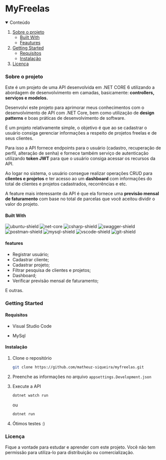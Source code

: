 # MyFreelas

<details open="open">
    <summary>Conteúdo</summary>
    <ol>
        <li>
            <a href="#sobre-o-projeto">Sobre o projeto</a>
            <ul>
                <li><a href="#built-with">Built With</a>
                <li><a href="#features">Feautures</a>
            </ul>
        </li>
        <li>
            <a href="#getting-started">Getting Started</a>
            <ul>
                <li><a href="#requisitos">Requisitos</a>
                <li><a href="#instalação">Instalação</a>
            </ul>
        </li>
        <li><a href="#licença">Licença</a>
    </ol>
</details>

### **Sobre o projeto**

Este é um projeto de uma API desenvolvida em .NET CORE 6 utilizando a abordagem de desenvolvimento em camadas, basicamente: **controllers, serviços e modelos.**

Desenvolvi este projeto para aprimorar meus conhecimentos com o desenvolvimento de API com .NET Core, bem como utilização de **design patterns** e boas práticas de desenvolvimento de software.

É um projeto relativamente simple, o objetivo é que ao se cadastrar o usuário consiga gerenciar informações a respeito de projetos freelas e de seus clientes.

Para isso a API fornece endpoints para o usuário (cadastro, recuperação de perfil, alteração de senha) e fornece também serviço de autenticação utilizando **token JWT** para que o usuário consiga acessar os recursos da API.

Ao logar no sistema, o usuário consegue realizar operações CRUD para **clientes e projetos** e ter acesso ao um **dashboard** com informações do total de clientes e projetos cadastrados, recorrências e etc.

A feature mais interessante da API é que ela fornece uma **previsão mensal de faturamento** com base no total de parcelas que você aceitou dividir o valor do projeto.

#### **Built With**

![ubuntu-shield]
![net-core]
![csharp-shield]
![swagger-shield]
![postman-shield]
![mysql-shield]
![vscode-shield]
![git-shield]

#### features

- Registrar usuário;
- Cadastrar cliente;
- Cadastrar projeto;
- Filtrar pesquisa de clientes e projetos;
- Dashboard;
- Verificar previsão mensal de faturamento;

E outras.

### Getting Started

#### Requisitos

- Visual Studio Code

- MySql

#### Instalação

1. Clone o repositório
   ```sh
   git clone https://github.com/matheuz-siqueira/myfreelas.git
   ```
2. Preenche as informações no arquivo `appsettings.Development.json`

3. Execute a API

   ```sh
   dotnet watch run
   ```

   ou

   ```sh
   dotnet run
   ```

4. Ótimos testes :)

### Licença

Fique a vontade para estudar e aprender com este projeto. Você não tem permissão para utiliza-lo para distribuição ou comercialização.

<!-- Badges -->

[ubuntu-shield]: https://img.shields.io/badge/Ubuntu-E95420?style=for-the-badge&logo=ubuntu&logoColor=white
[swagger-shield]: https://img.shields.io/badge/-Swagger-%23Clojure?style=for-the-badge&logo=swagger&logoColor=white
[net-core]: https://img.shields.io/badge/.NET_%20_Core_6.0-5C2D91?style=for-the-badge&logo=.net&logoColor=white
[postman-shield]: https://img.shields.io/badge/Postman-FF6C37?style=for-the-badge&logo=postman&logoColor=white
[csharp-shield]: https://img.shields.io/badge/c%23-%23239120.svg?style=for-the-badge&logo=c-sharp&logoColor=white
[mysql-shield]: https://img.shields.io/badge/mysql-%2300f.svg?style=for-the-badge&logo=mysql&logoColor=white
[vscode-shield]: https://img.shields.io/badge/Visual%20Studio%20Code-0078d7.svg?style=for-the-badge&logo=visual-studio-code&logoColor=white
[git-shield]: https://img.shields.io/badge/git-%23F05033.svg?style=for-the-badge&logo=git&logoColor=white
